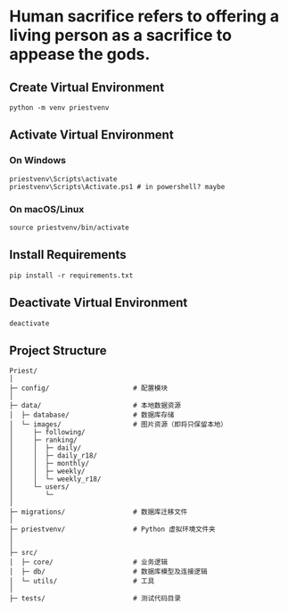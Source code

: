 # Human sacrifice refers to offering a living person as a sacrifice to appease the gods.



## Create Virtual Environment
```
python -m venv priestvenv
```

## Activate Virtual Environment
### On Windows
```
priestvenv\Scripts\activate
priestvenv\Scripts\Activate.ps1 # in powershell? maybe
```

### On macOS/Linux
```
source priestvenv/bin/activate
```

## Install Requirements
```
pip install -r requirements.txt
```

## Deactivate Virtual Environment
```
deactivate
```


## Project Structure
```
Priest/
│
├─ config/                     # 配置模块
│
├─ data/                       # 本地数据资源
│  ├─ database/                # 数据库存储
│  └─ images/                  # 图片资源（即将只保留本地）
│     ├─ following/
│     ├─ ranking/
│     │  ├─ daily/
│     │  ├─ daily_r18/
│     │  ├─ monthly/
│     │  ├─ weekly/
│     │  └─ weekly_r18/
│     └─ users/
│        └─ 
│
├─ migrations/                 # 数据库迁移文件
│
├─ priestvenv/                 # Python 虚拟环境文件夹
│
│
├─ src/
│  ├─ core/                    # 业务逻辑
│  ├─ db/                      # 数据库模型及连接逻辑
│  └─ utils/                   # 工具
│
├─ tests/                      # 测试代码目录


```
